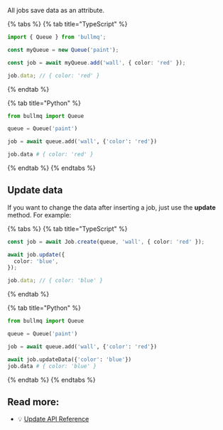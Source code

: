 All jobs save data as an attribute.

{% tabs %}
{% tab title="TypeScript" %}

```typescript
import { Queue } from 'bullmq';

const myQueue = new Queue('paint');

const job = await myQueue.add('wall', { color: 'red' });

job.data; // { color: 'red' }
```

{% endtab %}

{% tab title="Python" %}

```python
from bullmq import Queue

queue = Queue('paint')

job = await queue.add('wall', {'color': 'red'})

job.data # { color: 'red' }
```

{% endtab %}
{% endtabs %}

## Update data

If you want to change the data after inserting a job, just use the **update** method. For example:

{% tabs %}
{% tab title="TypeScript" %}

```typescript
const job = await Job.create(queue, 'wall', { color: 'red' });

await job.update({
  color: 'blue',
});

job.data; // { color: 'blue' }
```

{% endtab %}

{% tab title="Python" %}

```python
from bullmq import Queue

queue = Queue('paint')

job = await queue.add('wall', {'color': 'red'})

await job.updateData({'color': 'blue'})
job.data # { color: 'blue' }
```

{% endtab %}
{% endtabs %}

## Read more:

- 💡 [Update API Reference](https://api.docs.bullmq.io/classes/Job.html#update)
